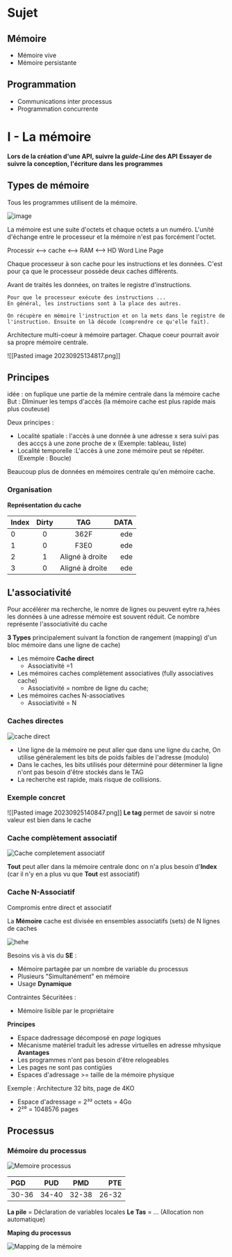 # Sujet

## Mémoire
- Mémoire vive
- Mémoire persistante

## Programmation
- Communications inter processus
- Programmation concurrente 

# I - La mémoire

**Lors de la création d'une API, suivre la _guide-Line_ des API**
**Essayer de suivre la conception, l'écriture dans les programmes**

## Types de mémoire
Tous les programmes utilisent de la mémoire.

![image](https://leria-info.univ-angers.fr/~jeanmichel.richer/ens/l3info/ao/img/hei.png)

La mémoire est une suite d'octets et chaque octets a un numéro.
L'unité d'échange entre le processeur et la mémoire n'est pas forcément l'octet.

Processir <--> cache <--> RAM <--> HD
			   Word          Line         Page  

Chaque processeur à son cache pour les instructions et les données. 
C'est pour ça que le processeur possède deux caches différents.

Avant de traités les données, on traites le registre d'instructions.
```
Pour que le processeur exécute des instructions ...
En général, les instructions sont à la place des autres. 

On récupère en mémoire l'instruction et on la mets dans le registre de l'instruction. Ensuite on là décode (comprendre ce qu'elle fait). 
```

Architecture multi-coeur à mémoire partager. 
Chaque coeur pourrait avoir sa propre mémoire centrale.

![[Pasted image 20230925134817.png]]

## Principes

idée  : on fuplique une partie de la mémire centrale dans la mémoire cache
But : DIminuer les temps d'accès (la mémoire cache est plus rapide mais plus couteuse)

Deux principes :
- Localité spatiale : l'accès à une donnée à une adresse x sera suivi pas des accçs à une zone proche de x (Exemple: tableau, liste)
- Localité temporelle :L'accès à une zone mémoire peut se répéter. (Exemple : Boucle)

Beaucoup plus de données en mémoires centrale qu'en mémoire cache.

### Organisation

**Représentation du cache**

| Index  | Dirty | TAG |  DATA |
| :--------------- |:---------------:| :-----:| -----:|
| 0  | 0 |  362F | ede | 
| 1  | 0 |   F3E0 | ede | 
| 2  | 1 |    Aligné à droite | ede | 
| 3  | 0 |    Aligné à droite | ede | 

## L'associativité

Pour accélérer ma recherche, le nomre de lignes ou peuvent eytre ra,hées les données à une adresse mémoire est souvent réduit.
Ce nombre représente l'associativité du cache

**3 Types** principalement suivant la fonction de rangement (mapping) d'un bloc mémoire dans une ligne de cache)

- Les mémoire **Cache direct** 
	- Associativité =1 
- Les mémoires caches complètement associatives (fully associatives cache)
	- Associativité = nombre de ligne du cache;
- Les mémoires caches N-associatives 
	- Associativité = N

### Caches directes
![cache direct](https://upload.wikimedia.org/wikipedia/commons/a/a3/Direct_mapped_cache.JPG?uselang=fr)

- Une ligne de la mémoire ne peut aller que dans une ligne du cache, On utilise généralement les bits de poids faibles de l'adresse (modulo)
- Dans le caches, les bits utilisés pour déterminé pour déterminer la ligne n'ont pas besoin d'être stockés dans le TAG
- La recherche est rapide, mais risque de collisions. 

### Exemple concret

![[Pasted image 20230925140847.png]]
**Le tag** permet de savoir si notre valeur est bien dans le cache

### Cache complètement associatif
![Cache completement associatif](https://www.techno-science.net/illustration/Definitions/1200px/f/fully-associative_7ce008bf204cb4e12ed7ae26e2170f91.jpg)

**Tout** peut aller dans la mémoire centrale donc on n'a plus besoin d'**Index** (car il n'y en a plus vu que **Tout** est associatif)

### Cache N-Associatif 
Compromis entre direct et associatif 

La **Mémoire** cache est divisée en ensembles associatifs (sets) de N lignes de caches

![hehe](https://www.techno-science.net/illustration/Definitions/1200px/c/cache-nway_ebb64a274ddb156ca504f2ff0238558b.jpg)


Besoins vis à vis du **SE** :
- Mémoire partagée par un nombre de variable du processus
- Plusieurs "Simultanément" en mémoire
- Usage **Dynamique**

Contraintes Sécuritées : 
- Mémoire lisible par le propriétaire 

**Principes**
- Espace dadressage décomposé en _page_ logiques
- Mécanisme matériel traduit les adresse virtuelles en adresse mhysique
**Avantages**
- Les programmes n'ont pas besoin d'être relogeables
- Les pages ne sont pas contigües
- Espaces d'adressage >= taille de la mémoire physique

Exemple : Architecture 32 bits, page de 4KO
- Espace d'adressage = 2³² octets = 4Go
- 2²⁰ = 1048576 pages

## Processus
### Mémoire du processus

![Memoire processus](https://1.bp.blogspot.com/-m7G9oSDFSkc/V5_1MY2FlmI/AAAAAAAABDo/R4dY2QNXFukNRoY1vLIZmNU_WklIGe0UwCLcB/s1600/page_table_2.png)

| PGD  | PUD | PMD | PTE |
| :--------------- |:---------------:| :-----:| -----:|
| 30-36  | 34-40 |  32-38 | 26-32 |


**La pile** = Déclaration de variables locales
**Le Tas** = ... (Allocation non automatique)

**Maping du processus**

![Mapping de la mémoire](https://beta.hackndo.com/assets/uploads/2015/01/img_54b40db038230.png)

